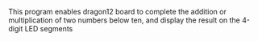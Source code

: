 This program enables dragon12 board to complete the addition or multiplication of two numbers below ten, and display the result on the 4-digit LED segments
